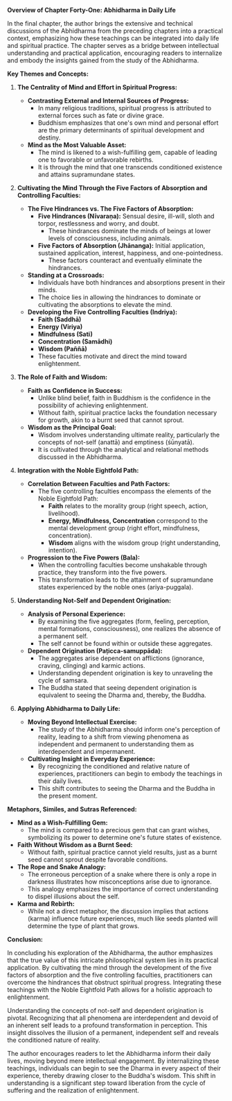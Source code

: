 **Overview of Chapter Forty-One: Abhidharma in Daily Life**

In the final chapter, the author brings the extensive and technical discussions of the Abhidharma from the preceding chapters into a practical context, emphasizing how these teachings can be integrated into daily life and spiritual practice. The chapter serves as a bridge between intellectual understanding and practical application, encouraging readers to internalize and embody the insights gained from the study of the Abhidharma.

**Key Themes and Concepts:**

1. **The Centrality of Mind and Effort in Spiritual Progress:**
   - **Contrasting External and Internal Sources of Progress:**
     - In many religious traditions, spiritual progress is attributed to external forces such as fate or divine grace.
     - Buddhism emphasizes that one's own mind and personal effort are the primary determinants of spiritual development and destiny.
   - **Mind as the Most Valuable Asset:**
     - The mind is likened to a wish-fulfilling gem, capable of leading one to favorable or unfavorable rebirths.
     - It is through the mind that one transcends conditioned existence and attains supramundane states.

2. **Cultivating the Mind Through the Five Factors of Absorption and Controlling Faculties:**
   - **The Five Hindrances vs. The Five Factors of Absorption:**
     - **Five Hindrances (Nīvaraṇa):** Sensual desire, ill-will, sloth and torpor, restlessness and worry, and doubt.
       - These hindrances dominate the minds of beings at lower levels of consciousness, including animals.
     - **Five Factors of Absorption (Jhānanga):** Initial application, sustained application, interest, happiness, and one-pointedness.
       - These factors counteract and eventually eliminate the hindrances.
   - **Standing at a Crossroads:**
     - Individuals have both hindrances and absorptions present in their minds.
     - The choice lies in allowing the hindrances to dominate or cultivating the absorptions to elevate the mind.
   - **Developing the Five Controlling Faculties (Indriya):**
     - **Faith (Saddhā)**
     - **Energy (Viriya)**
     - **Mindfulness (Sati)**
     - **Concentration (Samādhi)**
     - **Wisdom (Paññā)**
     - These faculties motivate and direct the mind toward enlightenment.

3. **The Role of Faith and Wisdom:**
   - **Faith as Confidence in Success:**
     - Unlike blind belief, faith in Buddhism is the confidence in the possibility of achieving enlightenment.
     - Without faith, spiritual practice lacks the foundation necessary for growth, akin to a burnt seed that cannot sprout.
   - **Wisdom as the Principal Goal:**
     - Wisdom involves understanding ultimate reality, particularly the concepts of not-self (anattā) and emptiness (śūnyatā).
     - It is cultivated through the analytical and relational methods discussed in the Abhidharma.

4. **Integration with the Noble Eightfold Path:**
   - **Correlation Between Faculties and Path Factors:**
     - The five controlling faculties encompass the elements of the Noble Eightfold Path:
       - **Faith** relates to the morality group (right speech, action, livelihood).
       - **Energy, Mindfulness, Concentration** correspond to the mental development group (right effort, mindfulness, concentration).
       - **Wisdom** aligns with the wisdom group (right understanding, intention).
   - **Progression to the Five Powers (Bala):**
     - When the controlling faculties become unshakable through practice, they transform into the five powers.
     - This transformation leads to the attainment of supramundane states experienced by the noble ones (ariya-puggala).

5. **Understanding Not-Self and Dependent Origination:**
   - **Analysis of Personal Experience:**
     - By examining the five aggregates (form, feeling, perception, mental formations, consciousness), one realizes the absence of a permanent self.
     - The self cannot be found within or outside these aggregates.
   - **Dependent Origination (Paṭicca-samuppāda):**
     - The aggregates arise dependent on afflictions (ignorance, craving, clinging) and karmic actions.
     - Understanding dependent origination is key to unraveling the cycle of samsara.
     - The Buddha stated that seeing dependent origination is equivalent to seeing the Dharma and, thereby, the Buddha.

6. **Applying Abhidharma to Daily Life:**
   - **Moving Beyond Intellectual Exercise:**
     - The study of the Abhidharma should inform one's perception of reality, leading to a shift from viewing phenomena as independent and permanent to understanding them as interdependent and impermanent.
   - **Cultivating Insight in Everyday Experience:**
     - By recognizing the conditioned and relative nature of experiences, practitioners can begin to embody the teachings in their daily lives.
     - This shift contributes to seeing the Dharma and the Buddha in the present moment.

**Metaphors, Similes, and Sutras Referenced:**

- **Mind as a Wish-Fulfilling Gem:**
  - The mind is compared to a precious gem that can grant wishes, symbolizing its power to determine one's future states of existence.
- **Faith Without Wisdom as a Burnt Seed:**
  - Without faith, spiritual practice cannot yield results, just as a burnt seed cannot sprout despite favorable conditions.
- **The Rope and Snake Analogy:**
  - The erroneous perception of a snake where there is only a rope in darkness illustrates how misconceptions arise due to ignorance.
  - This analogy emphasizes the importance of correct understanding to dispel illusions about the self.
- **Karma and Rebirth:**
  - While not a direct metaphor, the discussion implies that actions (karma) influence future experiences, much like seeds planted will determine the type of plant that grows.

**Conclusion:**

In concluding his exploration of the Abhidharma, the author emphasizes that the true value of this intricate philosophical system lies in its practical application. By cultivating the mind through the development of the five factors of absorption and the five controlling faculties, practitioners can overcome the hindrances that obstruct spiritual progress. Integrating these teachings with the Noble Eightfold Path allows for a holistic approach to enlightenment.

Understanding the concepts of not-self and dependent origination is pivotal. Recognizing that all phenomena are interdependent and devoid of an inherent self leads to a profound transformation in perception. This insight dissolves the illusion of a permanent, independent self and reveals the conditioned nature of reality.

The author encourages readers to let the Abhidharma inform their daily lives, moving beyond mere intellectual engagement. By internalizing these teachings, individuals can begin to see the Dharma in every aspect of their experience, thereby drawing closer to the Buddha's wisdom. This shift in understanding is a significant step toward liberation from the cycle of suffering and the realization of enlightenment.
